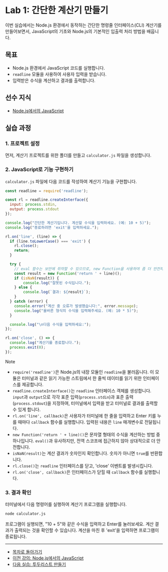 # Lab 1: 간단한 계산기 만들기

이번 실습에서는 Node.js 환경에서 동작하는 간단한 명령줄 인터페이스(CLI) 계산기를 만들어보면서, JavaScript의 기초와 Node.js의 기본적인 입출력 처리 방법을 배웁니다.

## 목표

- Node.js 환경에서 JavaScript 코드를 실행합니다.
- `readline` 모듈을 사용하여 사용자 입력을 받습니다.
- 입력받은 수식을 계산하고 결과를 출력합니다.

## 선수 지식

- [Node.js에서의 JavaScript](../day2/15-Node.js-JavaScript.md)

## 실습 과정

### 1. 프로젝트 설정

먼저, 계산기 프로젝트를 위한 폴더를 만들고 `calculator.js` 파일을 생성합니다.

### 2. JavaScript로 기능 구현하기

`calculator.js` 파일에 다음 코드를 작성하여 계산기 기능을 구현합니다.

```javascript
const readline = require('readline');

const rl = readline.createInterface({
  input: process.stdin,
  output: process.stdout
});

console.log("간단한 계산기입니다. 계산할 수식을 입력하세요. (예: 10 + 5)");
console.log("종료하려면 'exit'을 입력하세요.");

rl.on('line', (line) => {
  if (line.toLowerCase() === 'exit') {
    rl.close();
    return;
  }

  try {
    // eval 함수는 보안에 취약할 수 있으므로, new Function을 사용하여 좀 더 안전하게 실행합니다.
    const result = new Function('return ' + line)();
    if (isNaN(result)) {
        console.log("잘못된 수식입니다.");
    } else {
        console.log(`결과: ${result}`);
    }
  } catch (error) {
    console.error("계산 중 오류가 발생했습니다:", error.message);
    console.log("올바른 형식의 수식을 입력해주세요. (예: 10 * 5)");
  }

  console.log("\n다음 수식을 입력하세요:");
});

rl.on('close', () => {
  console.log("계산기를 종료합니다.");
  process.exit(0);
});
```

> [!NOTE]
> - `require('readline')`은 Node.js의 내장 모듈인 `readline`을 불러옵니다. 이 모듈은 터미널과 같은 읽기 가능한 스트림에서 한 줄씩 데이터를 읽기 위한 인터페이스를 제공합니다.
> - `readline.createInterface()`는 `readline` 인터페이스 객체를 생성합니다. `input`과 `output`으로 각각 표준 입력(`process.stdin`)과 표준 출력(`process.stdout`)을 지정하여, 터미널에서 입력을 받고 터미널로 결과를 출력할 수 있게 합니다.
> - `rl.on('line', callback)`은 사용자가 터미널에 한 줄을 입력하고 Enter 키를 누를 때마다 `callback` 함수를 실행합니다. 입력된 내용은 `line` 매개변수로 전달됩니다.
> - `new Function('return ' + line)()`은 문자열 형태의 수식을 계산하는 방법 중 하나입니다. `eval()`과 유사하지만, 전역 스코프에 접근하지 않아 상대적으로 더 안전합니다.
> - `isNaN(result)`는 계산 결과가 숫자인지 확인합니다. 숫자가 아니면 `true`를 반환합니다.
> - `rl.close()`는 `readline` 인터페이스를 닫고, 'close' 이벤트를 발생시킵니다.
> - `rl.on('close', callback)`은 인터페이스가 닫힐 때 `callback` 함수를 실행합니다.

### 3. 결과 확인

터미널에서 다음 명령어를 실행하여 계산기 프로그램을 실행합니다.

```bash
node calculator.js
```

프로그램이 실행되면, "10 + 5"와 같은 수식을 입력하고 Enter를 눌러보세요. 계산 결과가 출력되는 것을 확인할 수 있습니다. 계산을 마친 후 'exit'을 입력하면 프로그램이 종료됩니다.

---

- [목차로 돌아가기](./README.md)
- [이전 강의: Node.js에서의 JavaScript](./15-Node.js-JavaScript.md)
- [다음 실습: 투두리스트 만들기](./Lab2-Todo-List.md)

